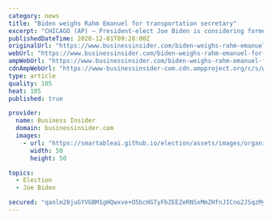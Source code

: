 ```yaml
---
category: news
title: "Biden weighs Rahm Emanuel for transportation secretary"
excerpt: "CHICAGO (AP) — President-elect Joe Biden is considering former Chicago Mayor Rahm Emanuel, a substantial and somewhat divisive figure in Democratic Party politics, to serve as his transportation secretary."
publishedDateTime: 2020-12-01T09:28:00Z
originalUrl: "https://www.businessinsider.com/biden-weighs-rahm-emanuel-for-transportation-secretary-2020-12"
webUrl: "https://www.businessinsider.com/biden-weighs-rahm-emanuel-for-transportation-secretary-2020-12"
ampWebUrl: "https://www.businessinsider.com/biden-weighs-rahm-emanuel-for-transportation-secretary-2020-12?amp"
cdnAmpWebUrl: "https://www-businessinsider-com.cdn.ampproject.org/c/s/www.businessinsider.com/biden-weighs-rahm-emanuel-for-transportation-secretary-2020-12?amp"
type: article
quality: 105
heat: 105
published: true

provider:
  name: Business Insider
  domain: businessinsider.com
  images:
    - url: "https://smartableai.github.io/election/assets/images/organizations/businessinsider.com-50x50.jpg"
      width: 50
      height: 50

topics:
  - Election
  - Joe Biden

secured: "qanlm28juGYVGBM1gHQwxve+O5bcHGTyFbZEEZeRNSxMmZHfnJICno2JSqzMyFKc2LKWkhzu9KQjKGE/kACe45xS9KzvLdIE9MCS4ltD9sv5eAvyg2OGQTiAcI3mVyCeCPy/A/J1AZlQn6aCy/+Ohsu97lDMScA+v+xHwJEjO0PZCnQX0RSsyToJ64x5xg5zZk8geP02t05mhd9vqkpxJ4mvcJcI18GjZxSKj+pkuMufGbhXQa4ohEa0B6vkTWTqlRBzy8hpBGPpW32UQqKGhG87OdUULDGD6PMa57RElBpq1hNpZ1eASEHn93oISghTTkWs0Pyk8oD+aPzYps4kyuVSRrLPfizTjxXLJTDcGro=;0B9Ge/WDXXdmskxjn9//YA=="
---
```


